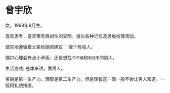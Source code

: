 # 曾宇欣

女，1998年9月生。

喜欢思考，喜欢带有目的性的交际。擅长各种记忆及思维推理活动。

踏实地遵循着父辈给她的建议： 嫁个有钱人。

偶尔心理会有点小矛盾，还是想找个`不傻`和`和得来`的男人。



生活方式: 总体来讲，靠男人。

美貌是第一生产力，理智是第二生产力，但是理智这一面一般不会让男人知道，一般用礼貌掩盖。

